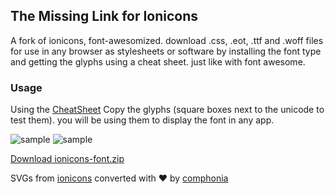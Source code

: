 ## The Missing Link for Ionicons

A fork of ionicons, font-awesomized. download .css, .eot, .ttf and .woff files for use in any browser as stylesheets or software by installing the font type and getting the glyphs using a cheat sheet. just like with font awesome.

### Usage

Using the [CheatSheet](https://comphonia.github.io/ionicons-font-pack/)  Copy the glyphs (square boxes next to the unicode to test them). you will be using them to display the font in any app.

![sample](https://comphonia.github.io/ionicons-font-pack/demo-files/g1.PNG)
![sample](https://comphonia.github.io/ionicons-font-pack/demo-files/g2.PNG)

[Download ionicons-font.zip](https://comphonia.github.io/ionicons-font-pack/ionicons-font.zip)

SVGs from [ionicons](https://ionicons.com/) converted with &hearts; by [comphonia](https://comphonia.com)
